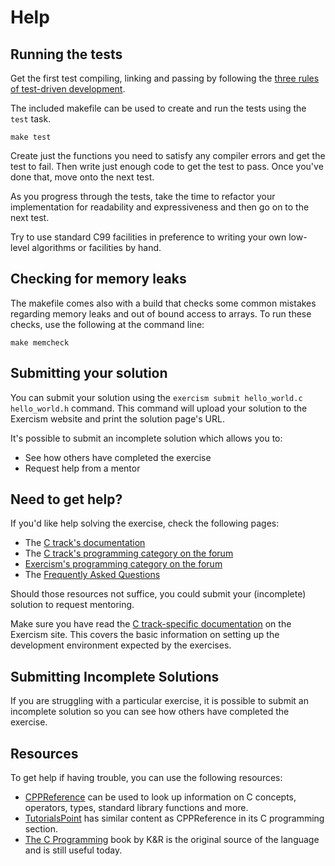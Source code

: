 # Help

## Running the tests

Get the first test compiling, linking and passing by following the [three rules of test-driven
development][3-tdd-rules].

The included makefile can be used to create and run the tests using the `test` task.

```console
make test
```

Create just the functions you need to satisfy any compiler errors and get the test to fail. Then
write just enough code to get the test to pass. Once you've done that, move onto the next test.

As you progress through the tests, take the time to refactor your implementation for readability and
expressiveness and then go on to the next test.

Try to use standard C99 facilities in preference to writing your own low-level algorithms or
facilities by hand.

## Checking for memory leaks

The makefile comes also with a build that checks some common mistakes regarding memory leaks and out
of bound access to arrays. To run these checks, use the following at the command line:

```console
make memcheck
```

[3-tdd-rules]: https://blog.cleancoder.com/uncle-bob/2014/12/17/TheCyclesOfTDD.html

## Submitting your solution

You can submit your solution using the `exercism submit hello_world.c hello_world.h` command. This
command will upload your solution to the Exercism website and print the solution page's URL.

It's possible to submit an incomplete solution which allows you to:

- See how others have completed the exercise
- Request help from a mentor

## Need to get help?

If you'd like help solving the exercise, check the following pages:

- The [C track's documentation](https://exercism.org/docs/tracks/c)
- The [C track's programming category on the forum](https://forum.exercism.org/c/programming/c)
- [Exercism's programming category on the forum](https://forum.exercism.org/c/programming/5)
- The [Frequently Asked Questions](https://exercism.org/docs/using/faqs)

Should those resources not suffice, you could submit your (incomplete) solution to request
mentoring.

Make sure you have read the [C track-specific documentation][c-track] on the Exercism site. This
covers the basic information on setting up the development environment expected by the exercises.

## Submitting Incomplete Solutions

If you are struggling with a particular exercise, it is possible to submit an incomplete solution so
you can see how others have completed the exercise.

## Resources

To get help if having trouble, you can use the following resources:

- [CPPReference][] can be used to look up information on C concepts, operators, types, standard
  library functions and more.
- [TutorialsPoint][] has similar content as CPPReference in its C programming section.
- [The C Programming][K&R] book by K&R is the original source of the language and is still useful
  today.

[c-track]: https://exercism.org/docs/tracks/c
[cppreference]: https://en.cppreference.com/w/c
[tutorialspoint]: https://www.tutorialspoint.com/cprogramming/
[K&R]: https://www.amazon.com/Programming-Language-2nd-Brian-Kernighan/dp/0131103628/
